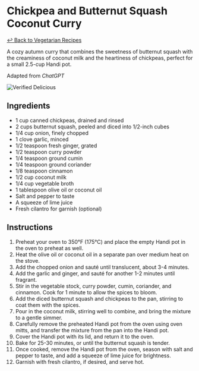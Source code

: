 # Chickpea and Butternut Squash Coconut Curry

[&larrhk; Back to Vegetarian Recipes](./README.md)

A cozy autumn curry that combines the sweetness of butternut squash with the creaminess of coconut milk and the heartiness of chickpeas, perfect for a small 2.5-cup Handi pot.

Adapted from _ChatGPT_

![Verified Delicious](https://badgen.net/badge/verified/delicious/228B22)

## Ingredients
- 1 cup canned chickpeas, drained and rinsed
- 2 cups butternut squash, peeled and diced into 1/2-inch cubes
- 1/4 cup onion, finely chopped
- 1 clove garlic, minced
- 1/2 teaspoon fresh ginger, grated
- 1/2 teaspoon curry powder
- 1/4 teaspoon ground cumin
- 1/4 teaspoon ground coriander
- 1/8 teaspoon cinnamon
- 1/2 cup coconut milk
- 1/4 cup vegetable broth
- 1 tablespoon olive oil or coconut oil
- Salt and pepper to taste
- A squeeze of lime juice
- Fresh cilantro for garnish (optional)

## Instructions
1. Preheat your oven to 350°F (175°C) and place the empty Handi pot in the oven to preheat as well.
2. Heat the olive oil or coconut oil in a separate pan over medium heat on the stove.
3. Add the chopped onion and sauté until translucent, about 3-4 minutes.
4. Add the garlic and ginger, and sauté for another 1-2 minutes until fragrant.
5. Stir in the vegetable stock, curry powder, cumin, coriander, and cinnamon. Cook for 1 minute to allow the spices to bloom.
6. Add the diced butternut squash and chickpeas to the pan, stirring to coat them with the spices.
7. Pour in the coconut milk, stirring well to combine, and bring the mixture to a gentle simmer.
8. Carefully remove the preheated Handi pot from the oven using oven mitts, and transfer the mixture from the pan into the Handi pot.
9. Cover the Handi pot with its lid, and return it to the oven.
10. Bake for 25-30 minutes, or until the butternut squash is tender.
11. Once cooked, remove the Handi pot from the oven, season with salt and pepper to taste, and add a squeeze of lime juice for brightness.
12. Garnish with fresh cilantro, if desired, and serve hot.
